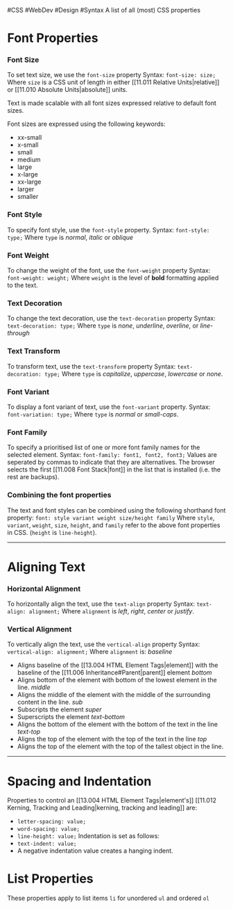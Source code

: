 #CSS #WebDev #Design #Syntax 
A list of all (most) CSS properties 

# Font Properties

### Font Size
To set text size, we use the `font-size` property
Syntax:
`font-size: size;`
Where `size` is a CSS unit of length in either [[11.011 Relative Units|relative]] or [[11.010 Absolute Units|absolute]] units.

Text is made scalable with all font sizes expressed relative to default font sizes.

Font sizes are expressed using the following keywords:
- xx-small
- x-small
- small
- medium
- large
- x-large
- xx-large
- larger
- smaller

### Font Style
To specify font style, use the `font-style` property.
Syntax:
`font-style: type;`
Where `type` is *normal*, *italic* or *oblique* 

### Font Weight
To change the weight of the font, use the `font-weight` property
Syntax:
`font-weight: weight;`
Where `weight` is the level of **bold** formatting applied to the text.

### Text Decoration
To change the text decoration, use the `text-decoration` property
Syntax:
`text-decoration: type;`
Where `type` is *none*, *underline*, *overline*, or *line-through*

### Text Transform
To transform text, use the `text-transform` property
Syntax:
`text-decoration: type;`
Where `type` is *capitalize*, *uppercase*, *lowercase* or *none*.

### Font Variant
To display a font variant of text, use the `font-variant` property.
Syntax:
`font-variation: type;`
Where `type` is *normal* or *small-caps*.

### Font Family
To specify a prioritised list of one or more font family names for the selected element.
Syntax:
`font-family: font1, font2, font3;`
Values are seperated by commas to indicate that they are alternatives.
The browser selects the first [[11.008 Font Stack|font]] in the list that is installed (i.e. the rest are backups).

### Combining the font properties
The text and font styles can be combined using the following shorthand font property:
`font: style variant weight size/height family`
Where `style`, `variant`, `weight`, `size`, `height`, and `family` refer to the above font properties in CSS. (`height` is `line-height`).

---
# Aligning Text

### Horizontal Alignment
To horizontally align the text, use the `text-align` property
Syntax:
`text-align: alignment;`
Where `alignment` is *left*, *right*, *center* or *justify*.

### Vertical Alignment
To vertically align the text, use the `vertical-align` property
Syntax:
`vertical-align: alignment;`
Where `alignment` is:
*baseline*
- Aligns baseline of the [[13.004 HTML Element Tags|element]] with the baseline of the [[11.006 Inheritance#Parent|parent]] element
*bottom*
- Aligns bottom of the element with bottom of the lowest element in the line.
*middle*
- Aligns the middle of the element with the middle of the surrounding content in the line.
*sub*
- Subscripts the element
*super*
- Superscripts the element
*text-bottom*
- Aligns the bottom of the element with the bottom of the text in the line
*text-top*
- Aligns the top of the element with the top of the text in the line
*top*
- Aligns the top of the element with the top of the tallest object in the line.

---
# Spacing and Indentation
Properties to control an [[13.004 HTML Element Tags|element's]] [[11.012 Kerning, Tracking and Leading|kerning, tracking and leading]] are:
- `letter-spacing: value;`
- `word-spacing: value;`
- `line-height: value;`
Indentation is set as follows:
- `text-indent: value;`
- A negative indentation value creates a hanging indent.

# List Properties
These properties apply to list items `li` for unordered `ul` and ordered `ol` 